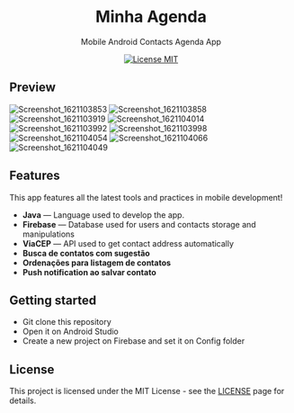 <h1 align="center">
<br>
Minha Agenda
</h1>

<p align="center">Mobile Android Contacts Agenda App </p>

<p align="center">
  <a href="https://opensource.org/licenses/MIT">
    <img src="https://img.shields.io/badge/License-MIT-blue.svg" alt="License MIT">
  </a>
 <br>
</p>


## Preview

![Screenshot_1621103853](https://user-images.githubusercontent.com/65514572/118374971-17dc4c00-b595-11eb-8747-a3e6bafe7b34.png)
![Screenshot_1621103858](https://user-images.githubusercontent.com/65514572/118374976-190d7900-b595-11eb-857c-3c7379cfdec8.png)
![Screenshot_1621103919](https://user-images.githubusercontent.com/65514572/118374977-190d7900-b595-11eb-836c-b7ea79afd4ea.png)
![Screenshot_1621104014](https://user-images.githubusercontent.com/65514572/118374972-17dc4c00-b595-11eb-84cf-54857ed3fde9.png)
![Screenshot_1621103992](https://user-images.githubusercontent.com/65514572/118374969-16ab1f00-b595-11eb-9eb9-bf2e943b836e.png)
![Screenshot_1621103998](https://user-images.githubusercontent.com/65514572/118374970-1743b580-b595-11eb-9aa5-3f3e558d24fe.png)
![Screenshot_1621104054](https://user-images.githubusercontent.com/65514572/118374974-1874e280-b595-11eb-9440-678e165864b1.png)
![Screenshot_1621104066](https://user-images.githubusercontent.com/65514572/118374975-1874e280-b595-11eb-9511-6fc9c25b8f39.png)
![Screenshot_1621104049](https://user-images.githubusercontent.com/65514572/118374973-17dc4c00-b595-11eb-81d6-740c5b64d799.png)

## Features
[//]: # (Add the features of your project here:)
This app features all the latest tools and practices in mobile development!

- **Java** — Language used to develop the app.
- **Firebase** — Database used for users and contacts storage and manipulations
- **ViaCEP** — API used to get contact address automatically
- **Busca de contatos com sugestão**
- **Ordenações para listagem de contatos**
- **Push notification ao salvar contato** 

## Getting started

- Git clone this repository
- Open it on Android Studio
- Create a new project on Firebase and set it on Config folder

## License

This project is licensed under the MIT License - see the [LICENSE](https://opensource.org/licenses/MIT) page for details.
